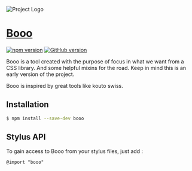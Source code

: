 ![Project Logo](http://i.imgur.com/MbEBCI2.jpg)

# [Booo]()

[![npm version](https://badge.fury.io/js/booo.svg)](https://badge.fury.io/js/booo) [![GitHub version](https://badge.fury.io/gh/JustPepper%2Fbooo.svg)](https://badge.fury.io/gh/JustPepper%2Fbooo)

Booo is a tool created with the purpose of focus in what we want from a CSS library. And some helpful mixins for the road.
Keep in mind this is an early version of the project.

Booo is inspired by great tools like kouto swiss.



## Installation

```bash
$ npm install --save-dev booo
```

## Stylus API

To gain access to Booo from your stylus files, just add :

```stylus
@import "booo"
```
